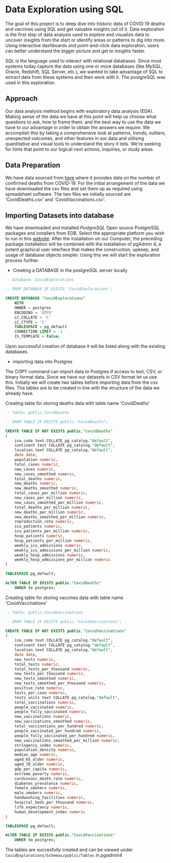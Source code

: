 # Data Exploration using SQL

The goal of this project is to deep dive into historic data of COVID 19 deaths and vaccines using SQL and get valuable insights out of it.
Data exploration is the first step of data analysis used to explore and visualize data to uncover insights from the start or identify areas or patterns to dig into more. Using interactive dashboards and point-and-click data exploration, users can better understand the bigger picture and get to insights faster. 

SQL is the language used to interact with relational databases. Since most systems today capture the data using one or more databases (like MySQL, Oracle, Redshift, SQL Server, etc.), we wanted to take advantage of  SQL to extract data from these systems and then work with it. The postgreSQL was used in this exploration.

## Approach

 Our data analysis method begins with exploratory data analysis (EDA). Making sense of the data we have at this point will help us choose what questions to ask, how to frame them, and the best way to use the data we have to our advantage in order to obtain the answers we require. We accomplish this by taking a comprehensive look at patterns, trends, outliers, unexpected outcomes, and other features in our data and utilising quantitative and visual tools to understand the story it tells. We're seeking for hints that point to our logical next actions, inquiries, or study areas.
 
 ## Data Preparation
We have data sourced from [here](https://ourworldindata.org/covid-deaths) where it provides data on the number of confirmed deaths from COVID-19. For the initial arrangement of the data we have downloaded the csv files and set them up as required using spreadsheet software. The two files we initially sourced are 'CovidDeaths.csv' and 'CovidVaccinations.csv'.

## Importing Datasets into database
We have downloaded and installed *PostgreSQL* Open source PostgreSQL packages and installers from EDB. Select the appropriate platform you wish to run in this [website](https://www.enterprisedb.com/downloads/postgres-postgresql-downloads). After the installation on our Computer, the preceding package installation will be combined with the installation of pgAdmin 4, a potent graphical user interface that makes the construction, upkeep, and usage of database objects simpler. Using this we will start the exploration process further.

* Creating a DATABASE in the postgreSQL server locally
```sql
-- Database: CovidExplorations

-- DROP DATABASE IF EXISTS "CovidExplorations";

CREATE DATABASE "CovidExplorations"
    WITH
    OWNER = postgres
    ENCODING = 'UTF8'
    LC_COLLATE = 'C'
    LC_CTYPE = 'C'
    TABLESPACE = pg_default
    CONNECTION LIMIT = -1
    IS_TEMPLATE = False;
```
Upon successful creation of database it will be listed along with the existing databases.

* importing data into Postgres

The COPY command can import data to Postgres if access to text, CSV, or binary format data. Since we have our datasets in CSV format let us use this. Initially we will create two tables before importing data from the csv files. The tables are to be created in line with the structure of the data we already have.

Creating table for storing deaths data with table name 'CovidDeaths'
```sql
-- Table: public.CovidDeaths

-- DROP TABLE IF EXISTS public."CovidDeaths";

CREATE TABLE IF NOT EXISTS public."CovidDeaths"
(
    iso_code text COLLATE pg_catalog."default",
    continent text COLLATE pg_catalog."default",
    location text COLLATE pg_catalog."default",
    date date,
    population numeric,
    total_cases numeric,
    new_cases numeric,
    new_cases_smoothed numeric,
    total_deaths numeric,
    new_deaths numeric,
    new_deaths_smoothed numeric,
    total_cases_per_million numeric,
    new_cases_per_million numeric,
    new_cases_smoothed_per_million numeric,
    total_deaths_per_million numeric,
    new_deaths_per_million numeric,
    new_deaths_smoothed_per_million numeric,
    reproduction_rate numeric,
    icu_patients numeric,
    icu_patients_per_million numeric,
    hosp_patients numeric,
    hosp_patients_per_million numeric,
    weekly_icu_admissions numeric,
    weekly_icu_admissions_per_million numeric,
    weekly_hosp_admissions numeric,
    weekly_hosp_admissions_per_million numeric
)

TABLESPACE pg_default;

ALTER TABLE IF EXISTS public."CovidDeaths"
    OWNER to postgres;
```
Creating table for storing vaccines data with table name 'CovidVaccinations'
```sql
-- Table: public.CovidVaccinations

-- DROP TABLE IF EXISTS public."CovidVaccinations";

CREATE TABLE IF NOT EXISTS public."CovidVaccinations"
(
    iso_code text COLLATE pg_catalog."default",
    continent text COLLATE pg_catalog."default",
    location text COLLATE pg_catalog."default",
    date date,
    new_tests numeric,
    total_tests numeric,
    total_tests_per_thousand numeric,
    new_tests_per_thousand numeric,
    new_tests_smoothed numeric,
    new_tests_smoothed_per_thousand numeric,
    positive_rate numeric,
    tests_per_case numeric,
    tests_units text COLLATE pg_catalog."default",
    total_vaccinations numeric,
    people_vaccinated numeric,
    people_fully_vaccinated numeric,
    new_vaccinations numeric,
    new_vaccinations_smoothed numeric,
    total_vaccinations_per_hundred numeric,
    people_vaccinated_per_hundred numeric,
    people_fully_vaccinated_per_hundred numeric,
    new_vaccinations_smoothed_per_million numeric,
    stringency_index numeric,
    population_density numeric,
    median_age numeric,
    aged_65_older numeric,
    aged_70_older numeric,
    gdp_per_capita numeric,
    extreme_poverty numeric,
    cardiovasc_death_rate numeric,
    diabetes_prevalence numeric,
    female_smokers numeric,
    male_smokers numeric,
    handwashing_facilities numeric,
    hospital_beds_per_thousand numeric,
    life_expectancy numeric,
    human_development_index numeric
)

TABLESPACE pg_default;

ALTER TABLE IF EXISTS public."CovidVaccinations"
    OWNER to postgres;
```
The tables are succesfully created and can be viewed under `CovidExplorations/Schemas/public/Tables` in *pgadmin4*


